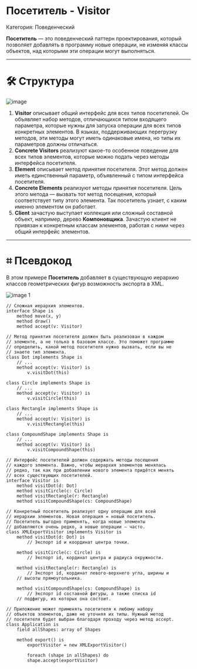 # Посетитель - Visitor

Категория: Поведенческий

**Посетитель** — это поведенческий паттерн проектирования, который позволяет добавлять в программу новые операции, не изменяя классы объектов, над которыми эти операции могут выполняться.

---

# 🛠️ Структура

![image](https://github.com/user-attachments/assets/f5fea6bc-35fd-44f2-866a-8938e3cd8067)


1. **Visitor** описывает общий интерфейс для всех типов посетителей. Он объявляет набор методов, отличающихся типом входящего параметра, которые нужны для запуска операции для всех типов конкретных элементов. В языках, поддерживающих перегрузку методов, эти методы могут иметь одинаковые имена, но типы их параметров должны отличаться.
2. **Concrete Visitors** реализуют какое-то особенное поведение для всех типов элементов, которые можно подать через методы интерфейса посетителя.
3. **Element** описывает метод *принятия* посетителя. Этот метод должен иметь единственный параметр, объявленный с типом интерфейса посетителя.
4. **Concrete Elements** реализуют методы *принятия* посетителя. Цель этого метода — вызвать тот метод посещения, который соответствует типу этого элемента. Так посетитель узнает, с каким именно элементом он работает.
5. **Client** зачастую выступает коллекция или сложный составной объект, например, дерево **Компоновщика**. Зачастую клиент не привязан к конкретным классам элементов, работая с ними через общий интерфейс элементов.

---

# ⌗ Псевдокод

В этом примере **Посетитель** добавляет в существующую иерархию классов геометрических фигур возможность экспорта в XML.

![image 1](https://github.com/user-attachments/assets/e492e7fc-ceb2-480a-a1f8-fd3862b327bd)


```
// Сложная иерархия элементов.
interface Shape is
	method move(x, y)
	method draw()
	method accept(v: Visitor)

// Метод принятия посетителя должен быть реализован в каждом
// элементе, а не только в базовом классе. Это поможет программе
// определить, какой метод посетителя нужно вызвать, если вы не
// знаете тип элемента.
class Dot implements Shape is
	// ...
	method accept(v: Visitor) is
		v.visitDot(this)

class Circle implements Shape is
	// ...
	method accept(v: Visitor) is
		v.visitCircle(this)

class Rectangle implements Shape is
	// ...
	method accept(v: Visitor) is
		v.visitRectangle(this)

class CompoundShape implements Shape is
	// ...
	method accept(v: Visitor) is
		v.visitCompoundShape(this)

// Интерфейс посетителей должен содержать методы посещения
// каждого элемента. Важно, чтобы иерархия элементов менялась
// редко, так как при добавлении нового элемента придётся менять
// всех существующих посетителей.
interface Visitor is
	method visitDot(d: Dot)
	method visitCircle(c: Circle)
	method visitRectangle(r: Rectangle)
	method visitCompoundShape(cs: CompoundShape)

// Конкретный посетитель реализует одну операцию для всей
// иерархии элементов. Новая операция = новый посетитель.
// Посетитель выгодно применять, когда новые элементы
// добавляются очень редко, а новые операции — часто.
class XMLExportVisitor implements Visitor is
	method visitDot(d: Dot) is
		// Экспорт id и координат центра точки.

	method visitCircle(c: Circle) is
		// Экспорт id, кординат центра и радиуса окружности.

	method visitRectangle(r: Rectangle) is
		// Экспорт id, кординат левого-верхнего угла, ширины и
    // высоты прямоугольника.

	method visitCompoundShape(cs: CompoundShape) is
		// Экспорт id составной фигуры, а также списка id
    // подфигур, из которых она состоит.

// Приложение может применять посетителя к любому набору
// объектов элементов, даже не уточняя их типы. Нужный метод
// посетителя будет выбран благодаря проходу через метод accept.
class Application is
	field allShapes: array of Shapes

	method export() is
		exportVisitor = new XMLExportVisitor()

		foreach (shape in allShapes) do
	    shape.accept(exportVisitor)
```
